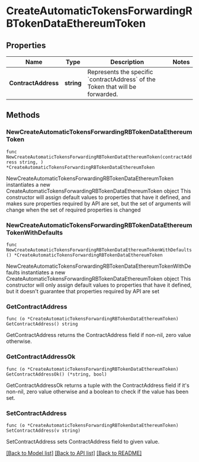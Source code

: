 # CreateAutomaticTokensForwardingRBTokenDataEthereumToken

## Properties

Name | Type | Description | Notes
------------ | ------------- | ------------- | -------------
**ContractAddress** | **string** | Represents the specific &#x60;contractAddress&#x60; of the Token that will be forwarded. | 

## Methods

### NewCreateAutomaticTokensForwardingRBTokenDataEthereumToken

`func NewCreateAutomaticTokensForwardingRBTokenDataEthereumToken(contractAddress string, ) *CreateAutomaticTokensForwardingRBTokenDataEthereumToken`

NewCreateAutomaticTokensForwardingRBTokenDataEthereumToken instantiates a new CreateAutomaticTokensForwardingRBTokenDataEthereumToken object
This constructor will assign default values to properties that have it defined,
and makes sure properties required by API are set, but the set of arguments
will change when the set of required properties is changed

### NewCreateAutomaticTokensForwardingRBTokenDataEthereumTokenWithDefaults

`func NewCreateAutomaticTokensForwardingRBTokenDataEthereumTokenWithDefaults() *CreateAutomaticTokensForwardingRBTokenDataEthereumToken`

NewCreateAutomaticTokensForwardingRBTokenDataEthereumTokenWithDefaults instantiates a new CreateAutomaticTokensForwardingRBTokenDataEthereumToken object
This constructor will only assign default values to properties that have it defined,
but it doesn't guarantee that properties required by API are set

### GetContractAddress

`func (o *CreateAutomaticTokensForwardingRBTokenDataEthereumToken) GetContractAddress() string`

GetContractAddress returns the ContractAddress field if non-nil, zero value otherwise.

### GetContractAddressOk

`func (o *CreateAutomaticTokensForwardingRBTokenDataEthereumToken) GetContractAddressOk() (*string, bool)`

GetContractAddressOk returns a tuple with the ContractAddress field if it's non-nil, zero value otherwise
and a boolean to check if the value has been set.

### SetContractAddress

`func (o *CreateAutomaticTokensForwardingRBTokenDataEthereumToken) SetContractAddress(v string)`

SetContractAddress sets ContractAddress field to given value.



[[Back to Model list]](../README.md#documentation-for-models) [[Back to API list]](../README.md#documentation-for-api-endpoints) [[Back to README]](../README.md)


